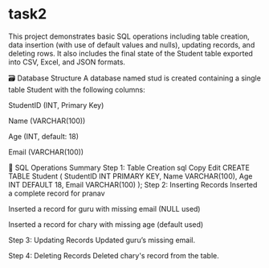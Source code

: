 # task2
This project demonstrates basic SQL operations including table creation, data insertion (with use of default values and nulls), updating records, and deleting rows. It also includes the final state of the Student table exported into CSV, Excel, and JSON formats.

🗃️ Database Structure
A database named stud is created containing a single table Student with the following columns:

StudentID (INT, Primary Key)

Name (VARCHAR(100))

Age (INT, default: 18)

Email (VARCHAR(100))

🧾 SQL Operations Summary
Step 1: Table Creation
sql
Copy
Edit
CREATE TABLE Student (
    StudentID INT PRIMARY KEY,
    Name VARCHAR(100),
    Age INT DEFAULT 18,
    Email VARCHAR(100)
);
Step 2: Inserting Records
Inserted a complete record for pranav

Inserted a record for guru with missing email (NULL used)

Inserted a record for chary with missing age (default used)

Step 3: Updating Records
Updated guru’s missing email.

Step 4: Deleting Records
Deleted chary's record from the table.
